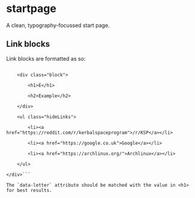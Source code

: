 # startpage
A clean, typography-focussed start page.

## Link blocks
Link blocks are formatted as so:

```<div class="section" data-letter="E">

    <div class="block">

        <h1>E</h1>

        <h2>Example</h2>

    </div>

    <ul class="hideLinks">

        <li><a href="https://reddit.com/r/kerbalspaceprogram">/r/KSP</a></li>

        <li><a href="https://google.co.uk">Google</a></li>

        <li><a href="https://archlinux.org/">Archlinux</a></li>

    </ul>

</div>```

The `data-letter` attribute should be matched with the value in <h1> for best results.
